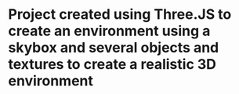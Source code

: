 # Project created using Three.JS to create an environment using a skybox and several objects and textures to create a realistic 3D environment

